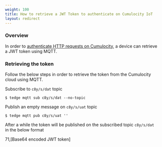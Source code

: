 ```yaml
---
weight: 100
title: How to retrieve a JWT Token to authenticate on Cumulocity IoT
layout: redirect
---
```


### Overview

In order to [authenticate HTTP requests on Cumulocity](https://cumulocity.com/guides/10.5.0/reference/rest-implementation/#authentication),
a device can retrieve a JWT token using MQTT.

### Retrieving the token

Follow the below steps in order to retrieve the token from the Cumulocity cloud using MQTT.

Subscribe to `c8y/s/dat` topic

```
$ tedge mqtt sub c8y/s/dat --no-topic
```

Publish an empty message on `c8y/s/uat` topic

```
$ tedge mqtt pub c8y/s/uat ''
```

After a while the token will be published on the subscribed topic `c8y/s/dat` in the below format

71,[Base64 encoded JWT token]
